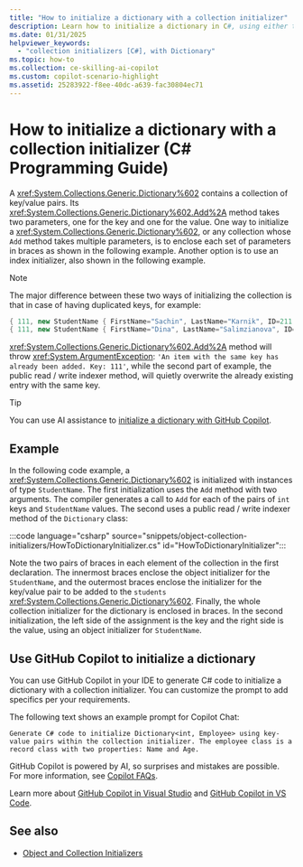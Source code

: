 ```yaml
---
title: "How to initialize a dictionary with a collection initializer"
description: Learn how to initialize a dictionary in C#, using either the Add method or an index initializer. This example shows both options.
ms.date: 01/31/2025
helpviewer_keywords: 
  - "collection initializers [C#], with Dictionary"
ms.topic: how-to
ms.collection: ce-skilling-ai-copilot
ms.custom: copilot-scenario-highlight
ms.assetid: 25283922-f8ee-40dc-a639-fac30804ec71
---
```

# How to initialize a dictionary with a collection initializer (C# Programming Guide)

A <xref:System.Collections.Generic.Dictionary%602> contains a collection of key/value pairs. Its <xref:System.Collections.Generic.Dictionary%602.Add%2A> method takes two parameters, one for the key and one for the value. One way to initialize a <xref:System.Collections.Generic.Dictionary%602>, or any collection whose `Add` method takes multiple parameters, is to enclose each set of parameters in braces as shown in the following example. Another option is to use an index initializer, also shown in the following example.

> [!NOTE]
> The major difference between these two ways of initializing the collection is that in case of having duplicated keys, for example:
>
> ```csharp  
> { 111, new StudentName { FirstName="Sachin", LastName="Karnik", ID=211 } },
> { 111, new StudentName { FirstName="Dina", LastName="Salimzianova", ID=317 } }, 
>  ```
>
> <xref:System.Collections.Generic.Dictionary%602.Add%2A> method will throw <xref:System.ArgumentException>: `'An item with the same key has already been added. Key: 111'`,
> while the second part of example, the public read / write indexer method, will quietly overwrite the already existing entry with the same key.

> [!TIP]
> You can use AI assistance to [initialize a dictionary with GitHub Copilot](#use-github-copilot-to-initialize-a-dictionary).

## Example

In the following code example, a <xref:System.Collections.Generic.Dictionary%602> is initialized with instances of type `StudentName`. The first initialization uses the `Add` method with two arguments. The compiler generates a call to `Add` for each of the pairs of `int` keys and `StudentName` values. The second uses a public read / write indexer method of the `Dictionary` class:

:::code language="csharp" source="snippets/object-collection-initializers/HowToDictionaryInitializer.cs" id="HowToDictionaryInitializer":::

Note the two pairs of braces in each element of the collection in the first declaration. The innermost braces enclose the object initializer for the `StudentName`, and the outermost braces enclose the initializer for the key/value pair to be added to the `students` <xref:System.Collections.Generic.Dictionary%602>. Finally, the whole collection initializer for the dictionary is enclosed in braces. In the second initialization, the left side of the assignment is the key and the right side is the value, using an object initializer for `StudentName`.

## Use GitHub Copilot to initialize a dictionary

You can use GitHub Copilot in your IDE to generate C# code to initialize a dictionary with a collection initializer. You can customize the prompt to add specifics per your requirements.

The following text shows an example prompt for Copilot Chat:

```copilot-prompt
Generate C# code to initialize Dictionary<int, Employee> using key-value pairs within the collection initializer. The employee class is a record class with two properties: Name and Age.
```

GitHub Copilot is powered by AI, so surprises and mistakes are possible. For more information, see [Copilot FAQs](https://aka.ms/copilot-general-use-faqs).

Learn more about [GitHub Copilot in Visual Studio](/visualstudio/ide/visual-studio-github-copilot-install-and-states) and [GitHub Copilot in VS Code](https://code.visualstudio.com/docs/copilot/overview).

## See also

- [Object and Collection Initializers](./object-and-collection-initializers.md)
